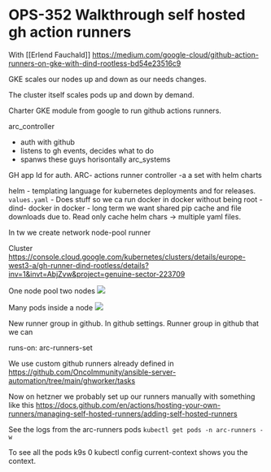 # OPS-352 Walkthrough self hosted gh action runners
With [[Erlend Fauchald]]
https://medium.com/google-cloud/github-action-runners-on-gke-with-dind-rootless-bd54e23516c9

GKE scales our nodes up and down
as our needs changes.

The cluster itself scales pods up and down by demand.

Charter
GKE module from google to run github actions runners.

arc_controller
- auth with github
- listens to gh events, decides what to do
- spanws these guys horisontally
    arc_systems

GH app Id for auth.
ARC- actions runner controller -a a set with helm charts

helm - templating language for kubernetes deployments and for releases.
`values.yaml`
    - Does stuff so we ca run docker in docker without being root - dind- docker in docker
    - long term we want shared pip cache and file downloads due to. Read only cache
helm chars -> multiple yaml files.

In tw we create
network
node-pool
runner

Cluster
https://console.cloud.google.com/kubernetes/clusters/details/europe-west3-a/gh-runner-dind-rootless/details?inv=1&invt=AbjZvw&project=genuine-sector-223709

One node pool two nodes
![](2024-12-06-15-23-12.png)

Many pods inside a node
![](2024-12-06-15-23-41.png)

New runner group in  github.
In github settings.
Runner group in github that we can

runs-on: arc-runners-set

We use custom github runners already defined in 
https://github.com/OncoImmunity/ansible-server-automation/tree/main/ghworker/tasks

Now on hetzner we probably set up our runners manually with something like this
https://docs.github.com/en/actions/hosting-your-own-runners/managing-self-hosted-runners/adding-self-hosted-runners

See the logs from the arc-runners pods
`kubectl get pods -n arc-runners -w`

To see all the pods
k9s
0
kubectl config current-context shows you the context.
